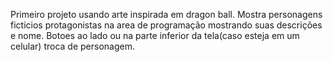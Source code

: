 Primeiro projeto usando arte inspirada em dragon ball. Mostra personagens ficticios protagonistas na area de programação mostrando suas descrições e nome. 
Botoes ao lado ou na parte inferior da tela(caso esteja em um celular) troca de personagem.
